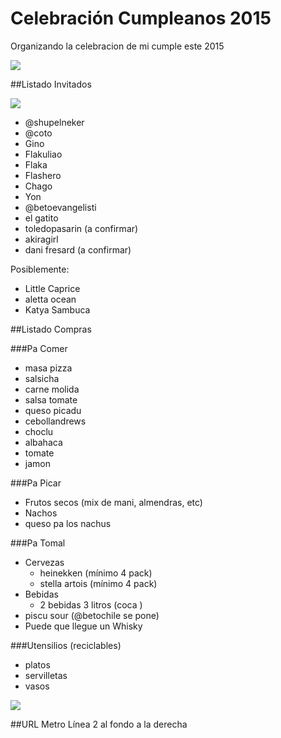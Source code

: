 # Celebración Cumpleanos 2015

Organizando la celebracion de mi cumple este 2015

![](http://media0.giphy.com/media/XtSc79vAdVN1S/200.gif)

##Listado Invitados

![](http://media1.giphy.com/media/zSY4lIKwfGiU8/200.gif)

- @shupelneker
- @coto
- Gino
- Flakuliao
- Flaka
- Flashero
- Chago
- Yon
- @betoevangelisti
- el gatito
- toledopasarin (a confirmar)
- akiragirl
- dani fresard (a confirmar)

Posiblemente:
- Little Caprice
- aletta ocean
- Katya Sambuca

##Listado Compras

###Pa Comer
- masa pizza
- salsicha
- carne molida
- salsa tomate
- queso picadu
- cebollandrews
- choclu
- albahaca
- tomate
- jamon

###Pa Picar
- Frutos secos (mix de mani, almendras, etc)
- Nachos
- queso pa los nachus

###Pa Tomal
- Cervezas
  - heinekken (mínimo 4 pack)
  - stella artois (mínimo 4 pack)
- Bebidas
  - 2 bebidas 3 litros (coca )
- piscu sour (@betochile se pone)
- Puede que llegue un Whisky

###Utensilios (reciclables)
- platos
- servilletas
- vasos

![](http://media.giphy.com/media/10SIw3foOfRugw/giphy.gif)

##URL
Metro Línea 2 al fondo a la derecha
